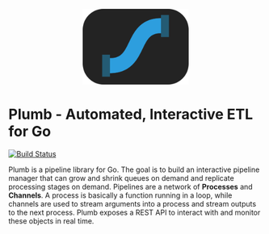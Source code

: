 <p align="center">
  <img height="150" src="./assets/logo.svg" alt="plumb"/>
</p>

# Plumb - Automated, Interactive ETL for Go

[![Build Status](https://travis-ci.org/nsmith5/plumb.svg?branch=master)](https://travis-ci.org/nsmith5/plumb)

Plumb is a pipeline library for Go. The goal is to build an interactive
pipeline manager that can grow and shrink queues on demand and replicate 
processing stages on demand. Pipelines are a network of **Processes** and
**Channels**. A process is basically a function running in a loop, while 
channels are used to stream arguments into a process and stream outputs 
to the next process. Plumb exposes a REST API to interact with and monitor
these objects in real time.